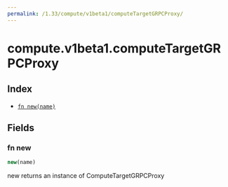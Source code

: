 ```yaml
---
permalink: /1.33/compute/v1beta1/computeTargetGRPCProxy/
---
```


# compute.v1beta1.computeTargetGRPCProxy



## Index

* [`fn new(name)`](#fn-new)

## Fields

### fn new

```ts
new(name)
```

new returns an instance of ComputeTargetGRPCProxy